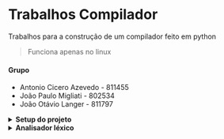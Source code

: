 # Trabalhos Compilador
Trabalhos para a construção de um compilador feito em python
> Funciona apenas no linux

#### Grupo
- Antonio Cicero Azevedo - 811455
- João Paulo Migliati - 802534
- João Otávio Langer - 811797

<details>
<summary><strong> Setup do projeto </strong></summary>

#### Dado que você so tem pip 😔
> O python 3.13 deve estar instalado na sua maquina se for seguir esse caminho 
ou baixar via [pyenv](https://github.com/pyenv/pyenv) 

- Criar o ambiente virtual
```bash
python -m venv .venv
```
- Ativar o ambiente virtual
```bash
source .venv/bin/activate
```
- Baixar as dependências do projeto
```bash
pip install .
```
#### Se voce tiver o [uv](https://docs.astral.sh/uv/) 😊
- Basta rodar
```bash
uv sync
```
- Depois entrar no ambiente virtual
```bash
source .venv/bin/activate
```
</details>

<details>
<summary><strong> Analisador léxico </strong></summary>

- Implementação de um analisador léxico para a linguagem LA.
- Ele deve ler um programa-fonte e produzir uma lista de tokens identificados.
- Como rodar:
- Entra no ambiente virtual
```bash
source .venv/bin/activate
```
- Depois executa o comando corretor automático passando os respectivos diretórios
```bash
java -jar compiladores-corretor-automatico-1.0-SNAPSHOT-jar-with-dependencies.jar "compilador" gcc compilador/temp compilador/casos-de-teste "811455, 802534, 811797" t1
```
> Ex: $ compilador tests/files/input/test1.la
- O output será gerado no diretório `tests/files/output/`
</details>
